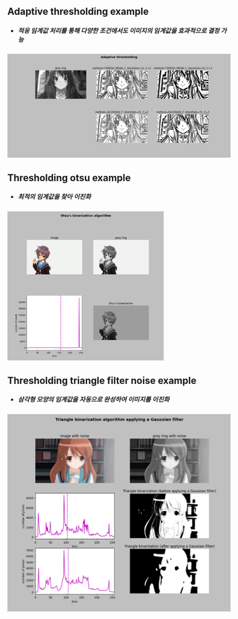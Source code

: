 ## Adaptive thresholding example
+ ##### 적응 임계값 처리를 통해 다양한 조건에서도 이미지의 임계값을 효과적으로 결정 가능
![Adaptive thresholding Haruhi image](./Images/Adaptive_thresholding_haruhi.PNG)

## Thresholding otsu example
+ ##### 최적의 임계값을 찾아 이진화
<img src="/Images/Otsu's_binarization_nagato.PNG" width="70%" height="70%" title="px(픽셀) 크기 설정" alt="Thresholding otsu image"></img>

## Thresholding triangle filter noise example
+ ##### 삼각형 모양의 임계값을 자동으로 완성하여 이미지를 이진화
![Adaptive thresholding Haruhi image](./Images/Triangle_binarization_algorithm_applying_a_Gaussian_filter.PNG)
